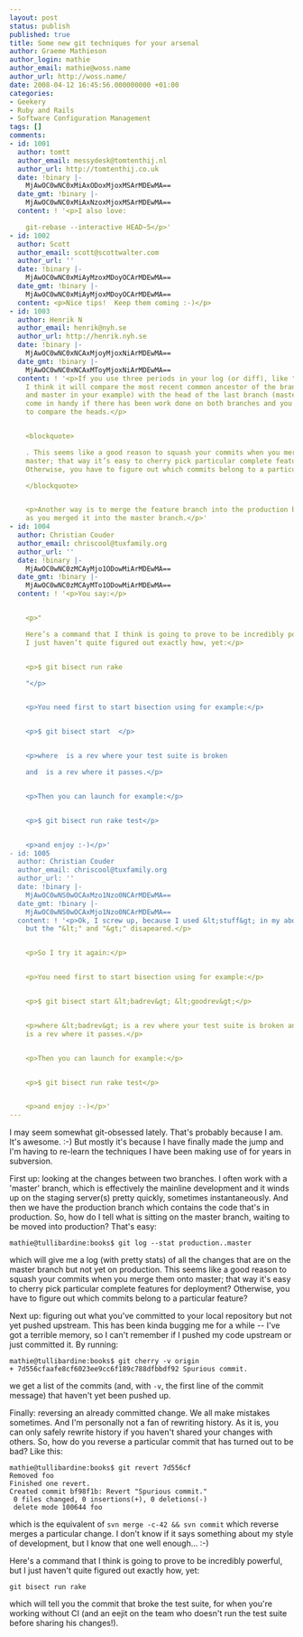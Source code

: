 ```yaml
---
layout: post
status: publish
published: true
title: Some new git techniques for your arsenal
author: Graeme Mathieson
author_login: mathie
author_email: mathie@woss.name
author_url: http://woss.name/
date: 2008-04-12 16:45:56.000000000 +01:00
categories:
- Geekery
- Ruby and Rails
- Software Configuration Management
tags: []
comments:
- id: 1001
  author: tomtt
  author_email: messydesk@tomtenthij.nl
  author_url: http://tomtenthij.co.uk
  date: !binary |-
    MjAwOC0wNC0xMiAxODoxMjoxMSArMDEwMA==
  date_gmt: !binary |-
    MjAwOC0wNC0xMiAxNzoxMjoxMSArMDEwMA==
  content: ! '<p>I also love:

    git-rebase --interactive HEAD~5</p>'
- id: 1002
  author: Scott
  author_email: scott@scottwalter.com
  author_url: ''
  date: !binary |-
    MjAwOC0wNC0xMiAyMzoxMDoyOCArMDEwMA==
  date_gmt: !binary |-
    MjAwOC0wNC0xMiAyMjoxMDoyOCArMDEwMA==
  content: <p>Nice tips!  Keep them coming :-)</p>
- id: 1003
  author: Henrik N
  author_email: henrik@nyh.se
  author_url: http://henrik.nyh.se
  date: !binary |-
    MjAwOC0wNC0xNCAxMjoyMjoxNiArMDEwMA==
  date_gmt: !binary |-
    MjAwOC0wNC0xNCAxMToyMjoxNiArMDEwMA==
  content: ! '<p>If you use three periods in your log (or diff), like "git log production...master",
    I think it will compare the most recent common ancestor of the branches (production
    and master in your example) with the head of the last branch (master). This can
    come in handy if there has been work done on both branches and you don''t want
    to compare the heads.</p>


    <blockquote>

    . This seems like a good reason to squash your commits when you merge them onto
    master; that way it’s easy to cherry pick particular complete features for deployment?
    Otherwise, you have to figure out which commits belong to a particular feature?

    </blockquote>


    <p>Another way is to merge the feature branch into the production branch just
    as you merged it into the master branch.</p>'
- id: 1004
  author: Christian Couder
  author_email: chriscool@tuxfamily.org
  author_url: ''
  date: !binary |-
    MjAwOC0wNC0zMCAyMjo1ODowMiArMDEwMA==
  date_gmt: !binary |-
    MjAwOC0wNC0zMCAyMTo1ODowMiArMDEwMA==
  content: ! '<p>You say:</p>


    <p>"

    Here’s a command that I think is going to prove to be incredibly powerful, but
    I just haven’t quite figured out exactly how, yet:</p>


    <p>$ git bisect run rake

    "</p>


    <p>You need first to start bisection using for example:</p>


    <p>$ git bisect start  </p>


    <p>where  is a rev where your test suite is broken

    and  is a rev where it passes.</p>


    <p>Then you can launch for example:</p>


    <p>$ git bisect run rake test</p>


    <p>and enjoy :-)</p>'
- id: 1005
  author: Christian Couder
  author_email: chriscool@tuxfamily.org
  author_url: ''
  date: !binary |-
    MjAwOC0wNS0wOCAxMzo1Nzo0NCArMDEwMA==
  date_gmt: !binary |-
    MjAwOC0wNS0wOCAxMjo1Nzo0NCArMDEwMA==
  content: ! '<p>Ok, I screw up, because I used &lt;stuff&gt; in my above message
    but the "&lt;" and "&gt;" disapeared.</p>


    <p>So I try it again:</p>


    <p>You need first to start bisection using for example:</p>


    <p>$ git bisect start &lt;badrev&gt; &lt;goodrev&gt;</p>


    <p>where &lt;badrev&gt; is a rev where your test suite is broken and &lt;goodrev&gt;
    is a rev where it passes.</p>


    <p>Then you can launch for example:</p>


    <p>$ git bisect run rake test</p>


    <p>and enjoy :-)</p>'
---
```

I may seem somewhat git-obsessed lately. That's probably because I am. It's
awesome. :-) But mostly it's because I have finally made the jump and I'm
having to re-learn the techniques I have been making use of for years in
subversion.

First up: looking at the changes between two branches. I often work with a
'master' branch, which is effectively the mainline development and it winds up
on the staging server(s) pretty quickly, sometimes instantaneously. And then
we have the production branch which contains the code that's in production.
So, how do I tell what is sitting on the master branch, waiting to be moved
into production? That's easy:

    mathie@tullibardine:books$ git log --stat production..master

which will give me a log (with pretty stats) of all the changes that are on
the master branch but not yet on production. This seems like a good reason to
squash your commits when you merge them onto master; that way it's easy to
cherry pick particular complete features for deployment? Otherwise, you have
to figure out which commits belong to a particular feature?

Next up: figuring out what you've committed to your local repository but not
yet pushed upstream. This has been kinda bugging me for a while -- I've got a
terrible memory, so I can't remember if I pushed my code upstream or just
committed it. By running:

    mathie@tullibardine:books$ git cherry -v origin
    + 7d556cfaafe8cf6023ee9cc6f189c788dfbbdf92 Spurious commit.

we get a list of the commits (and, with `-v`, the first line of the commit
message) that haven't yet been pushed up.

Finally: reversing an already committed change. We all make mistakes
sometimes. And I'm personally not a fan of rewriting history. As it is, you
can only safely rewrite history if you haven't shared your changes with
others. So, how do you reverse a particular commit that has turned out to be
bad? Like this:

    mathie@tullibardine:books$ git revert 7d556cf
    Removed foo
    Finished one revert.
    Created commit bf98f1b: Revert "Spurious commit."
     0 files changed, 0 insertions(+), 0 deletions(-)
     delete mode 100644 foo

which is the equivalent of `svn merge -c-42 && svn commit` which reverse
merges a particular change. I don't know if it says something about my style
of development, but I know that one well enough... :-)

Here's a command that I think is going to prove to be incredibly powerful, but
I just haven't quite figured out exactly how, yet:

    git bisect run rake

which will tell you the commit that broke the test suite, for when you're
working without CI (and an eejit on the team who doesn't run the test suite
before sharing his changes!).
